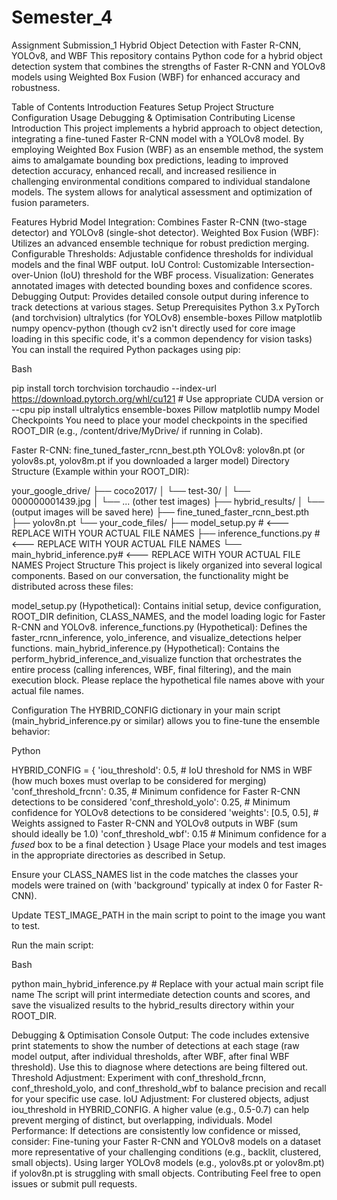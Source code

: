 # Semester_4
Assignment Submission_1
Hybrid Object Detection with Faster R-CNN, YOLOv8, and WBF
This repository contains Python code for a hybrid object detection system that combines the strengths of Faster R-CNN and YOLOv8 models using Weighted Box Fusion (WBF) for enhanced accuracy and robustness.

Table of Contents
Introduction
Features
Setup
Project Structure
Configuration
Usage
Debugging & Optimisation
Contributing
License
Introduction
This project implements a hybrid approach to object detection, integrating a fine-tuned Faster R-CNN model with a YOLOv8 model. By employing Weighted Box Fusion (WBF) as an ensemble method, the system aims to amalgamate bounding box predictions, leading to improved detection accuracy, enhanced recall, and increased resilience in challenging environmental conditions compared to individual standalone models. The system allows for analytical assessment and optimization of fusion parameters.

Features
Hybrid Model Integration: Combines Faster R-CNN (two-stage detector) and YOLOv8 (single-shot detector).
Weighted Box Fusion (WBF): Utilizes an advanced ensemble technique for robust prediction merging.
Configurable Thresholds: Adjustable confidence thresholds for individual models and the final WBF output.
IoU Control: Customizable Intersection-over-Union (IoU) threshold for the WBF process.
Visualization: Generates annotated images with detected bounding boxes and confidence scores.
Debugging Output: Provides detailed console output during inference to track detections at various stages.
Setup
Prerequisites
Python 3.x
PyTorch (and torchvision)
ultralytics (for YOLOv8)
ensemble-boxes
Pillow
matplotlib
numpy
opencv-python (though cv2 isn't directly used for core image loading in this specific code, it's a common dependency for vision tasks)
You can install the required Python packages using pip:

Bash

pip install torch torchvision torchaudio --index-url https://download.pytorch.org/whl/cu121 # Use appropriate CUDA version or --cpu
pip install ultralytics ensemble-boxes Pillow matplotlib numpy
Model Checkpoints
You need to place your model checkpoints in the specified ROOT_DIR (e.g., /content/drive/MyDrive/ if running in Colab).

Faster R-CNN: fine_tuned_faster_rcnn_best.pth
YOLOv8: yolov8n.pt (or yolov8s.pt, yolov8m.pt if you downloaded a larger model)
Directory Structure (Example within your ROOT_DIR):

your_google_drive/
├── coco2017/
│   └── test-30/
│       └── 000000001439.jpg
│       └── ... (other test images)
├── hybrid_results/
│   └── (output images will be saved here)
├── fine_tuned_faster_rcnn_best.pth
├── yolov8n.pt
└── your_code_files/
    ├── model_setup.py          # <--- REPLACE WITH YOUR ACTUAL FILE NAMES
    ├── inference_functions.py  # <--- REPLACE WITH YOUR ACTUAL FILE NAMES
    └── main_hybrid_inference.py# <--- REPLACE WITH YOUR ACTUAL FILE NAMES
Project Structure
This project is likely organized into several logical components. Based on our conversation, the functionality might be distributed across these files:

model_setup.py (Hypothetical): Contains initial setup, device configuration, ROOT_DIR definition, CLASS_NAMES, and the model loading logic for Faster R-CNN and YOLOv8.
inference_functions.py (Hypothetical): Defines the faster_rcnn_inference, yolo_inference, and visualize_detections helper functions.
main_hybrid_inference.py (Hypothetical): Contains the perform_hybrid_inference_and_visualize function that orchestrates the entire process (calling inferences, WBF, final filtering), and the main execution block.
Please replace the hypothetical file names above with your actual file names.

Configuration
The HYBRID_CONFIG dictionary in your main script (main_hybrid_inference.py or similar) allows you to fine-tune the ensemble behavior:

Python

HYBRID_CONFIG = {
    'iou_threshold': 0.5,           # IoU threshold for NMS in WBF (how much boxes must overlap to be considered for merging)
    'conf_threshold_frcnn': 0.35,   # Minimum confidence for Faster R-CNN detections to be considered
    'conf_threshold_yolo': 0.25,    # Minimum confidence for YOLOv8 detections to be considered
    'weights': [0.5, 0.5],          # Weights assigned to Faster R-CNN and YOLOv8 outputs in WBF (sum should ideally be 1.0)
    'conf_threshold_wbf': 0.15      # Minimum confidence for a *fused* box to be a final detection
}
Usage
Place your models and test images in the appropriate directories as described in Setup.

Ensure your CLASS_NAMES list in the code matches the classes your models were trained on (with 'background' typically at index 0 for Faster R-CNN).

Update TEST_IMAGE_PATH in the main script to point to the image you want to test.

Run the main script:

Bash

python main_hybrid_inference.py # Replace with your actual main script file name
The script will print intermediate detection counts and scores, and save the visualized results to the hybrid_results directory within your ROOT_DIR.

Debugging & Optimisation
Console Output: The code includes extensive print statements to show the number of detections at each stage (raw model output, after individual thresholds, after WBF, after final WBF threshold). Use this to diagnose where detections are being filtered out.
Threshold Adjustment: Experiment with conf_threshold_frcnn, conf_threshold_yolo, and conf_threshold_wbf to balance precision and recall for your specific use case.
IoU Adjustment: For clustered objects, adjust iou_threshold in HYBRID_CONFIG. A higher value (e.g., 0.5-0.7) can help prevent merging of distinct, but overlapping, individuals.
Model Performance: If detections are consistently low confidence or missed, consider:
Fine-tuning your Faster R-CNN and YOLOv8 models on a dataset more representative of your challenging conditions (e.g., backlit, clustered, small objects).
Using larger YOLOv8 models (e.g., yolov8s.pt or yolov8m.pt) if yolov8n.pt is struggling with small objects.
Contributing
Feel free to open issues or submit pull requests.
